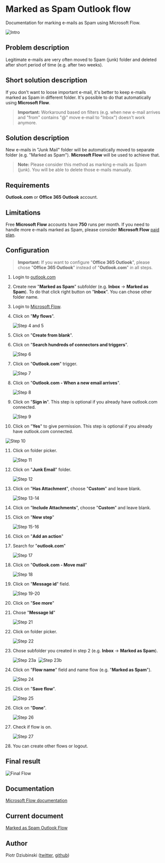 # Marked as Spam Outlook flow

Documentation for marking e-mails as Spam using Microsoft Flow.

![Intro](images/intro.png)

## Problem description

Legitimate e-mails are very often moved to Spam (junk) folder and deleted after short period of time (e.g. after two weeks).

## Short solution description

If you don't want to loose important e-mail, it's better to keep e-mails marked as Spam in different folder. It's possible to do that automatically using **Microsoft Flow**.

> **Important:** Workaround based on filters (e.g. when new e-mail arrives and "from" contains "@" move e-mail to "Inbox") doesn't work anymore.

## Solution description

New e-mails in "Junk Mail" folder will be automatically moved to separate folder (e.g. "Marked as Spam"). **Microsoft Flow** will be used to achieve that.

>  **Note:** Please consider this method as marking e-mails as Spam (junk). You will be able to delete those e-mails manually.

## Requirements

**Outlook.com** or **Office 365 Outlook** account.

## Limitations

Free **Microsoft Flow** accounts have **750** runs per month. If you need to handle more e-mails marked as Spam, please consider **Microsoft Flow** [paid plan](https://flow.microsoft.com/en-us/pricing/).

## Configuration

> **Important:** If you want to configure "**Office 365 Outlook**", please chose "**Office 365 Outlook**" instead of "**Outlook.com**" in all steps.
>

1. Login to [outlook.com](https://outlook.com)

2. Create new "**Marked as Spam**" subfolder (e.g. **Inbox** -> **Marked as Spam**). To do that click right button on "**Inbox**". You can chose other folder name.

3. Login to [Microsoft Flow](https://flow.microsoft.com).

4. Click on "**My flows**".

   ![Step 4 and 5](images/4-5.png)

5. Click on "**Create from blank**".

6. Click on "**Search hundreds of connectors and triggers**".

   ![Step 6](images/6.png)

7. Click on "**Outlook.com**" trigger.

   ![Step 7](images/7.png)

8. Click on "**Outlook.com - When a new email arrives**".

   ![Step 8](images/8.png)

9. Click on "**Sign in**". This step is optional if you already have outlook.com connected.

   ![Step 9](images/9.png)

10. Click on "**Yes**" to give permission. This step is optional if you already have outlook.com connected.

  ![Step 10](images/10.png)

11. Click on folder picker.

    ![Step 11](images/11.png)
    
12. Click on "**Junk Email**" folder.

    ![Step 12](images/12.png)

13. Click on "**Has Attachment**", choose "**Custom**" and leave blank.

    ![Step 13-14](images/13-14.png)

14. Click on "**Include Attachments**", choose "**Custom**" and leave blank.

15. Click on "**New step**"

    ![Step 15-16](images/15-16.png)

16. Click on "**Add an action**"

17. Search for "**outlook.com**"

    ![Step 17](images/17.png)

18. Click on "**Outlook.com - Move mail**"

    ![Step 18](images/18.png)

19. Click on "**Message id**" field.

    ![Step 19-20](images/19-20.png)

20. Click on "**See more**"

21. Chose "**Message Id**"

    ![Step 21](images/21.png)

22. Click on folder picker.

    ![Step 22](images/22.png)

23. Chose subfolder you created in step 2 (e.g. **Inbox** -> **Marked as Spam**).

    ![Step 23a](images/23a.png)
    ​
    ![Step 23b](images/23b.png)

24. Click on "**Flow name**" field and name flow (e.g. "**Marked as Spam**").

    ![Step 24](images/24.png)

25. Click on "**Save flow**".

    ![Step 25](images/25.png)

26. Click on "**Done**".

    ![Step 26](images/26.png)

27. Check if flow is on.

    ![Step 27](images/27.png)

28. You can create other flows or logout.

## Final result

![Final Flow](images/final.flow.png)

## Documentation

[Microsoft Flow documentation](https://flow.microsoft.com/en-us/documentation/getting-started/)

## Current document

[Marked as Spam Outlook Flow](https://github.com/pidziubinski/Marked-as-Spam-Outlook-Flow)

## Author

Piotr Dziubinski ([twitter](https://twitter.com/pidziubinski), [github](https://github.com/pidziubinski))
